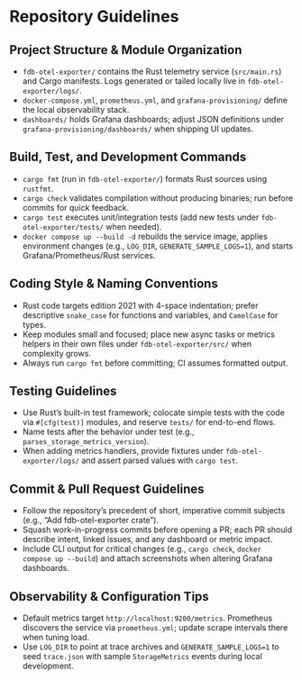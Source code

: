 # Repository Guidelines

## Project Structure & Module Organization
- `fdb-otel-exporter/` contains the Rust telemetry service (`src/main.rs`) and Cargo manifests. Logs generated or tailed locally live in `fdb-otel-exporter/logs/`.
- `docker-compose.yml`, `prometheus.yml`, and `grafana-provisioning/` define the local observability stack.
- `dashboards/` holds Grafana dashboards; adjust JSON definitions under `grafana-provisioning/dashboards/` when shipping UI updates.

## Build, Test, and Development Commands
- `cargo fmt` (run in `fdb-otel-exporter/`) formats Rust sources using `rustfmt`.
- `cargo check` validates compilation without producing binaries; run before commits for quick feedback.
- `cargo test` executes unit/integration tests (add new tests under `fdb-otel-exporter/tests/` when needed).
- `docker compose up --build -d` rebuilds the service image, applies environment changes (e.g., `LOG_DIR`, `GENERATE_SAMPLE_LOGS=1`), and starts Grafana/Prometheus/Rust services.

## Coding Style & Naming Conventions
- Rust code targets edition 2021 with 4-space indentation; prefer descriptive `snake_case` for functions and variables, and `CamelCase` for types.
- Keep modules small and focused; place new async tasks or metrics helpers in their own files under `fdb-otel-exporter/src/` when complexity grows.
- Always run `cargo fmt` before committing; CI assumes formatted output.

## Testing Guidelines
- Use Rust’s built-in test framework; colocate simple tests with the code via `#[cfg(test)]` modules, and reserve `tests/` for end-to-end flows.
- Name tests after the behavior under test (e.g., `parses_storage_metrics_version`).
- When adding metrics handlers, provide fixtures under `fdb-otel-exporter/logs/` and assert parsed values with `cargo test`.

## Commit & Pull Request Guidelines
- Follow the repository’s precedent of short, imperative commit subjects (e.g., “Add fdb-otel-exporter crate”).
- Squash work-in-progress commits before opening a PR; each PR should describe intent, linked issues, and any dashboard or metric impact.
- Include CLI output for critical changes (e.g., `cargo check`, `docker compose up --build`) and attach screenshots when altering Grafana dashboards.

## Observability & Configuration Tips
- Default metrics target `http://localhost:9200/metrics`. Prometheus discovers the service via `prometheus.yml`; update scrape intervals there when tuning load.
- Use `LOG_DIR` to point at trace archives and `GENERATE_SAMPLE_LOGS=1` to seed `trace.json` with sample `StorageMetrics` events during local development.
